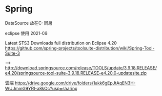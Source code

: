 # Spring

DataSource 放在C: 同層

eclipse 使用 2021-06

Latest STS3 Downloads
full distribution on Eclipse 4.20
https://github.com/spring-projects/toolsuite-distribution/wiki/Spring-Tool-Suite-3

--> http://download.springsource.com/release/TOOLS/update/3.9.18.RELEASE/e4.20/springsource-tool-suite-3.9.18.RELEASE-e4.20.0-updatesite.zip

雲端
https://drive.google.com/drive/folders/1akk6gEpJtAqEN3H-WUJmmG9YRI-a8kOc?usp=sharing
